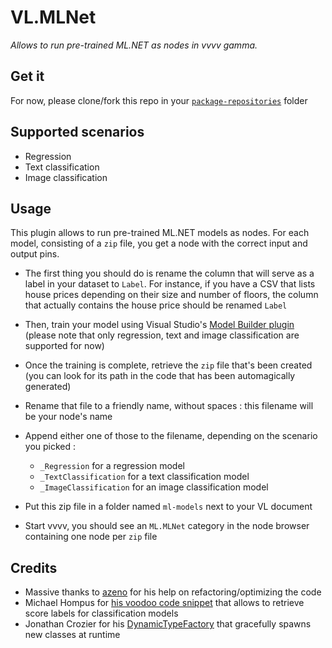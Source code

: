 # VL.MLNet

_Allows to run pre-trained ML.NET as nodes in vvvv gamma._

## Get it

For now, please clone/fork this repo in your [`package-repositories`](https://thegraybook.vvvv.org/reference/libraries/contributing.html#source-package-repositories) folder

##  Supported scenarios

- Regression
- Text classification
- Image classification

## Usage

This plugin allows to run pre-trained ML.NET models as nodes. For each model, consisting of a `zip` file, you get a node with the correct input and output pins.

- The first thing you should do is rename the column that will serve as a label in your dataset to `Label`. For instance, if you have a CSV that lists house prices depending on their size and number of floors, the column that actually contains the house price should be renamed `Label`

- Then, train your model using Visual Studio's [Model Builder plugin](https://dotnet.microsoft.com/apps/machinelearning-ai/ml-dotnet/model-builder) (please note that only regression, text and image classification are supported for now)

- Once the training is complete, retrieve the `zip` file that's been created (you can look for its path in the code that has been automagically generated)

- Rename that file to a friendly name, without spaces : this filename will be your node's name

- Append either one of those to the filename, depending on the scenario you picked :

  - `_Regression` for a regression model
  - `_TextClassification` for a text classification model
  - `_ImageClassification` for an image classification model

- Put this zip file in a folder named `ml-models` next to your VL document

- Start vvvv, you should see an `ML.MLNet` category in the node browser containing one node per `zip` file

## Credits

- Massive thanks to [azeno](https://github.com/azeno/) for his help on refactoring/optimizing the code
- Michael Hompus for [his voodoo code snippet](https://blog.hompus.nl/2020/09/14/get-all-prediction-scores-from-your-ml-net-model/) that allows to retrieve score labels for classification models
- Jonathan Crozier for his [DynamicTypeFactory](https://github.com/jonathancrozier/jc-samples-dynamic-properties/blob/master/JC.Samples.DynamicProperties/Factories/DynamicTypeFactory.cs) that gracefully spawns new classes at runtime

